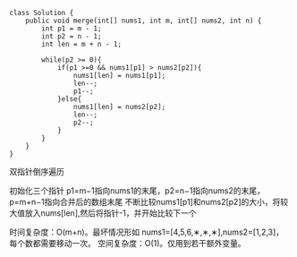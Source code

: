 ```
class Solution {
    public void merge(int[] nums1, int m, int[] nums2, int n) {
        int p1 = m - 1;
        int p2 = n - 1;
        int len = m + n - 1;

        while(p2 >= 0){
            if(p1 >=0 && nums1[p1] > nums2[p2]){
                nums1[len] = nums1[p1];
                len--;
                p1--;
            }else{
                nums1[len] = nums2[p2];
                len--;
                p2--;
            }
        }
    }
}
```


双指针倒序遍历

初始化三个指针 p1=m−1指向nums1的末尾，p2=n−1指向nums2的末尾，p=m+n−1指向合并后的数组末尾
不断比较nums1[p1]和nums2[p2]的大小，将较大值放入nums[len],然后将指针-1，并开始比较下一个

时间复杂度：O(m+n)。最坏情况形如 nums1=[4,5,6,∗,∗,∗],nums2=[1,2,3]，每个数都需要移动一次。
空间复杂度：O(1)。仅用到若干额外变量。
